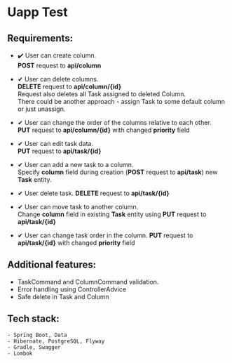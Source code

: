 # Uapp Test

## Requirements:

- ✔️ User can create column. <br>
     **POST** request to __api/column__<br>
      
- ✔ User can delete columns.<br>
     **DELETE** request to __api/column/{id}__<br>
     Request also deletes all Task assigned to deleted Column.<Br>There could be another approach - assign Task to some default column or just unassign.<br> 
     
- ✔  User can change the order of the columns relative to each other.<br>
     **PUT** request to __api/column/{id}__ with changed **priority** field
     
- ✔ User can edit task data. <br>
    **PUT** request to __api/task/{id}__
    
- ✔ User can add a new task to a column. <br>
    Specify  **column** field during creation (**POST** request to __api/task__) new __Task__ entity.<br>
    
- ✔ User delete task.
    **DELETE** request to __api/task/{id}__<br>

- ✔ User can move task to another column.<br>
  Change **column** field in existing __Task__ entity using **PUT** request to __api/task/{id}__<br>
  
- ✔ User can change task order in the column.
    **PUT** request to __api/task/{id}__ with changed **priority** field


## Additional features:

- TaskCommand and ColumnCommand validation.
- Error handling using ControllerAdvice
- Safe delete in Task and Column 

## Tech stack:
    - Spring Boot, Data
    - Hibernate, PostgreSQL, Flyway
    - Gradle, Swagger
    - Lombok
